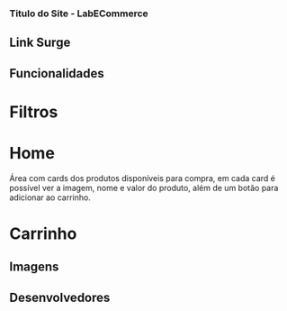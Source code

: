 ### Titulo do Site - LabECommerce

## Link Surge

## Funcionalidades

# Filtros

# Home
Área com cards dos produtos disponíveis para compra, em cada card é possível ver a imagem, nome e valor do produto, além de um botão para adicionar ao carrinho.

# Carrinho

## Imagens

## Desenvolvedores
